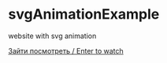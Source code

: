 # svgAnimationExample
website with svg animation

[Зайти посмотреть / Enter to watch](https://lenarqa.github.io/svgAnimationExample/)
